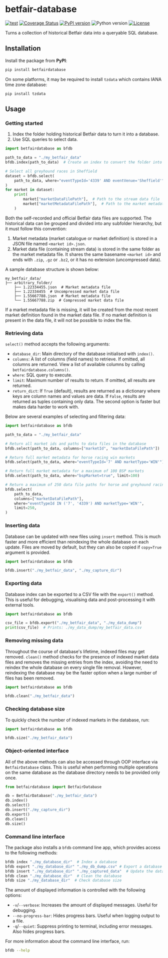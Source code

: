 # betfair-database
[![test](https://github.com/mzaja/betfair-database/actions/workflows/test.yml/badge.svg?branch=main)](https://github.com/mzaja/betfair-database/actions/workflows/test.yml) [![Coverage Status](https://coveralls.io/repos/github/mzaja/betfair-database/badge.svg?branch=main)](https://coveralls.io/github/mzaja/betfair-database?branch=main) [![PyPI version](https://img.shields.io/pypi/v/betfairdatabase)](https://pypi.org/project/betfairdatabase/) ![Python version](https://img.shields.io/pypi/pyversions/betfairdatabase) [![License](https://img.shields.io/github/license/mzaja/betfair-database)](https://github.com/mzaja/betfair-database/blob/main/LICENSE.md)

Turns a collection of historical Betfair data into a queryable SQL database.

## Installation
Install the package from **PyPI**:
```bash
pip install betfairdatabase
```

On some platforms, it may be required to install `tzdata` which contains IANA time zone database:
```
pip install tzdata
```

## Usage
### Getting started
1. Index the folder holding historical Betfair data to turn it into a database.
2. Use SQL queries to select data.

```py
import betfairdatabase as bfdb

path_to_data = "./my_betfair_data"
bfdb.index(path_to_data)  # Create an index to convert the folder into a database

# Select all greyhound races in Sheffield
dataset = bfdb.select(
    path_to_data, where="eventTypeId='4339' AND eventVenue='Sheffield'"
)
for market in dataset:
    print(
        market["marketDataFilePath"],  # Path to the stream data file
        market["marketMetadataFilePath"],  # Path to the market metadata file
    )
```

Both the self-recorded and official Betfair data files are supported. The historical data can be grouped and divided into any subfolder hierarchy, but it must follow this convention:

1. Market metadata (market catalogue or market definition) is stored in a JSON file named `<market id>.json`.
2. Market data file (containing stream data) is stored in the same folder as the market metadata file. It shares the same basename `<market id>` and ends with `.zip`, `.gz` or `.bz2`, or it has no extension (uncompressed data).

A sample database structure is shown below:
```
my_betfair_data/
├── arbitrary_folder/
    ├── 1.22334455.json  # Market metadata file
    ├── 1.22334455  # Uncompressed market data file
    ├── 1.55667788.json  # Market metadata file
    └── 1.55667788.zip  # Compressed market data file
```

If a market metadata file is missing, it will be created from the most recent market definition found in the market data file. If no market definition is present in the data file, it will not be possible to index the file.

### Retrieving data
`select()` method accepts the following arguments:
- `database_dir`: Main directory of the database initialised with `index()`.
- `columns`: A list of columns (field names) to retrieve. If omitted, all columns are returned. View a list of available columns by calling `betfairdatabase.columns()`.
- `where`: SQL query to execute.
- `limit`: Maximum number of results to return. If omitted, all results are returned.
- `return_dict`: If `True` (default), results are returned as a dictionary where keys are column names and values are data. If `False`, results are returned as tuples containing only data. The second option is faster but makes data harder to work with.

Below are several examples of selecting and filtering data:

```py
import betfairdatabase as bfdb

path_to_data = "./my_betfair_data"

# Return all market ids and paths to data files in the database
bfdb.select(path_to_data, columns=["marketId", "marketDataFilePath"])

# Return full market metadata for horse racing win markets
bfdb.select(path_to_data, where="eventTypeId='7' AND marketType='WIN'")

# Return full market metadata for a maximum of 100 BSP markets
bfdb.select(path_to_data, where="bspMarket=true", limit=100)

# Return a maximum of 250 data file paths for horse and greyhound racing
bfdb.select(
    path_to_data,
    columns=["marketDataFilePath"],
    where="eventTypeId IN ('7', '4339') AND marketType='WIN'",
    limit=250,
)
```

### Inserting data
Database can be updated with new files using `insert` method. This is much faster and more efficient than reindexing the whole database on each update. Files are moved by default, but they can also be copied if `copy=True` argument is provided.

```py
import betfairdatabase as bfdb

bfdb.insert("./my_betfair_data", "./my_capture_dir")
```

### Exporting data
Database index can be exported to a CSV file with the `export()` method. This is useful for debugging, visualising data and post-processing it with external tools.

```py
import betfairdatabase as bfdb

csv_file = bfdb.export("./my_betfair_data", "./my_data_dump")
print(csv_file)  # Prints: ./my_data_dump/my_betfair_data.csv
```

### Removing missing data
Throughout the course of database's lifetime, indexed files may get removed. `clean()` method checks for the presence of indexed market data files and removes the missing entries from the index, avoiding the need to reindex the whole database on every single file removal. However, reindexing the database may be the faster option when a large number of files has been removed.

```py
import betfairdatabase as bfdb

bfdb.clean("./my_betfair_data")
```

### Checking database size
To quickly check the number of indexed markets in the database, run:
```py
import betfairdatabase as bfdb

bfdb.size("./my_betfair_data")
```

### Object-oriented interface
All of the above methods can also be accessed through OOP interface via `BetfairDatabase` class. This is useful when performing multiple operations on the same database as the database directory needs to be provided only once.
```py
from betfairdatabase import BetfairDatabase

db = BetfairDatabase("./my_betfair_data")
db.index()
db.select()
db.insert("./my_capture_dir")
db.export()
db.clean()
db.size()
```

### Command line interface
The package also installs a `bfdb` command line app, which provides access to the following methods:
```bash
bfdb index "./my_database_dir"  # Index a database
bfdb export "./my_database_dir" "./my_db_dump.csv" # Export a database
bfdb insert "./my_database_dir" "./my_captured_data"  # Update the database
bfdb clean "./my_database_dir"  # Clean the database
bfdb size "./my_database_dir"  # Check database size
```

The amount of displayed information is controlled with the following options:
- `-v`/`--verbose`: Increases the amount of displayed messages. Useful for debugging.
- `--no-progress-bar`: Hides progress bars. Useful when logging output to a file.
- `-q`/`--quiet`: Suppress printing to terminal, including error messages. Also hides progress bars.

For more information about the command line interface, run:
```bash
bfdb --help
```
